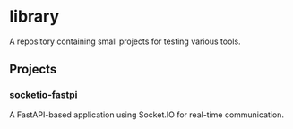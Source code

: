 # library

A repository containing small projects for testing various tools.

## Projects

### [socketio-fastpi](./socketio-fastpi/)

A FastAPI-based application using Socket.IO for real-time communication.
